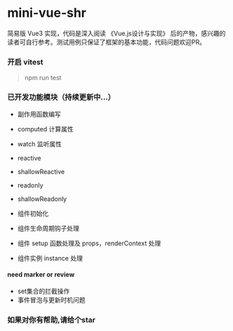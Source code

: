 # mini-vue-shr

简易版 Vue3 实现，代码是深入阅读 《Vue.js设计与实现》 后的产物，感兴趣的读者可自行参考。测试用例只保证了框架的基本功能，代码问题欢迎PR。

### 开启 vitest

> npm run test

### 已开发功能模块（持续更新中...）

- 副作用函数编写
- computed 计算属性
- watch 监听属性
- reactive
- shallowReactive
- readonly
- shallowReadonly

- 组件初始化
- 组件生命周期钩子处理
- 组件 setup 函数处理及 props，renderContext 处理
- 组件实例 instance 处理

#### need marker or review

- set集合的拦截操作
- 事件冒泡与更新时机问题


### 如果对你有帮助,请给个star
